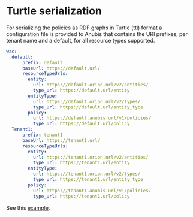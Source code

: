 # Turtle serialization

For serializing the policies as RDF graphs in Turtle (ttl) format a
configuration file is provided to Anubis that contains the URI prefixes, per
tenant name and a default, for all resource types supported.

```yml
wac:
  default:
      prefix: default
      baseUrl: https://default.url/
      resourceTypeUrls:
        entity:
          url: https://default.orion.url/v2/entities/
          type_url: https://default.url/entity
        entityType:
          url: https://default.orion.url/v2/types/
          type_url: https://default.url/entity_type
        policy:
          url: https://default.anubis.url/v1/policies/
          type_url: https://default.url/policy
  Tenant1:
      prefix: tenant1
      baseUrl: https://tenant1.url/
      resourceTypeUrls:
        entity:
          url: https://tenant1.orion.url/v2/entities/
          type_url: https://tenant1.url/entity
        entityType:
          url: https://tenant1.orion.url/v2/types/
          type_url: https://tenant1.url/entity_type
        policy:
          url: https://tenant1.anubis.url/v1/policies/
          type_url: https://tenant1.url/policy

```

See this [example](https://github.com/orchestracities/anubis/blob/master/config/opa-service/default_wac_config.yml).
